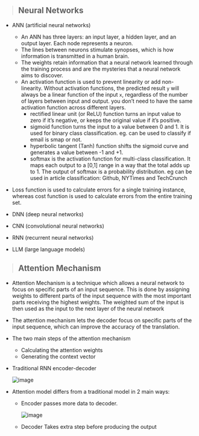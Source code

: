 
> ## Neural Networks

- ANN (artificial neural networks)
  - An ANN has three layers: an input layer, a hidden layer, and an output layer. Each node represents a neuron.
  - The lines between neurons stimulate synopses, which is how information is transmitted in a human brain.
  - The weights retain information that a neural network learned through the training process and are the mysteries that a neural network aims to discover.
  - An activation function is used to prevent linearity or add non-linearity. Without activation functions, the predicted result `y` will always be a linear function of the input `x`, regardless of the number of layers between input and output. you don’t need to have the same activation function across different layers.
    - rectified linear unit (or ReLU) function turns an input value to zero if it’s negative, or keeps the original value if it’s positive.
    - sigmoid function turns the input to a value between 0 and 1. It is used for binary class classification. eg. can be used to classify if email is smap or not.
    - hyperbolic tangent (Tanh) function shifts the sigmoid curve and generates a value between -1 and +1.
    - softmax is the activation function for multi-class classification. It maps each output to a [0,1] range in a way that the total adds up to 1. The output of softmax is a probability distribution. eg can be used in article classification: Github, NYTimes and TechCrunch
- Loss function is used to calculate errors for a single training instance, whereas cost function is used to calculate errors from the entire training set.

- DNN (deep neural networks)
- CNN (convolutional neural networks)
- RNN (recurrent neural networks)
- LLM (large language models)

> ## Attention Mechanism
- Attention Mechanism is a technique which allows a neural network to focus on specific parts of an input sequence. This is done by assigning weights to different parts of the input sequence with the most important parts receiving the highest weights. The weighted sum of the input is then used as the input to the next layer of the neural network
- The attention mechanism lets the decoder focus on specific parts of the input sequence, which can improve the accuracy of the translation.
- The two main steps of the attention mechanism
	- Calculating the attention weights
 	- Generating the context vector
	  
- Traditional RNN encoder-decoder

	![image](https://github.com/user-attachments/assets/f2de56bd-d135-4b1b-938b-84152de6c2f2)

- Attention model differs from a traditional model in 2 main ways:
	- Encoder passes more data to decoder.

		![image](https://github.com/user-attachments/assets/8f62a9bd-c4da-4620-a1e9-876190597ad6)

	- Decoder Takes extra step before producing the output
